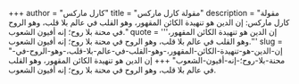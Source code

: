 +++
author = "كارل ماركس"
title = "مقولة كارل ماركس"
description = "مقولة كارل ماركس: إن الدين هو تنهيدة الكائن المقهور، وهو القلب في عالم بلا قلب، وهو الروح في محنة بلا روح؛ إنه أفيون الشعوب."
quote = '''إن الدين هو تنهيدة الكائن المقهور، وهو القلب في عالم بلا قلب، وهو الروح في محنة بلا روح؛ إنه أفيون الشعوب.'''
slug = "إن-الدين-هو-تنهيدة-الكائن-المقهور،-وهو-القلب-في-عالم-بلا-قلب،-وهو-الروح-في-محنة-بلا-روح؛-إنه-أفيون-الشعوب"
+++
إن الدين هو تنهيدة الكائن المقهور، وهو القلب في عالم بلا قلب، وهو الروح في محنة بلا روح؛ إنه أفيون الشعوب.
